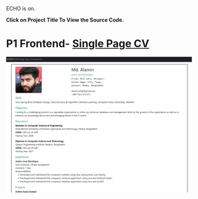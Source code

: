ECHO is on.

**Click on Project Title To View the Source Code.**

# P1 Frontend- [Single Page CV](https://github.com/alamin5G/html-project/tree/main/Single-Page-CV "roadmap's frontend project-1")

![1740660572886](image/readme/1740660572886.png "Signle Page CV ")
